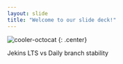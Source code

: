 ```yaml
---
layout: slide
title: "Welcome to our slide deck!"
---
```


![cooler-octocat](https://octodex.github.com/images/twenty-percent-cooler-octocat.png)
{: .center}

Jekins LTS vs Daily branch stability
